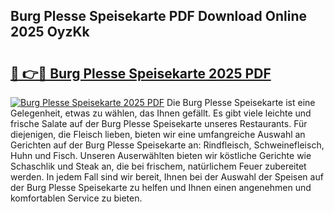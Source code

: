 ## Burg Plesse Speisekarte PDF Download Online 2025 OyzKk

# <h2><a href="http://gc6car.nevu.top/?p=Burg+Plesse+Speisekarte">🔗 👉🔴 Burg Plesse Speisekarte 2025 PDF</a></h2>

[![Burg Plesse Speisekarte 2025 PDF](https://i.imgur.com/dBaPXMq.png)](http://gc6car.nevu.top/?p=Burg+Plesse+Speisekarte)
Die Burg Plesse Speisekarte ist eine Gelegenheit, etwas zu wählen, das Ihnen gefällt. Es gibt viele leichte und frische Salate auf der Burg Plesse Speisekarte unseres Restaurants. Für diejenigen, die Fleisch lieben, bieten wir eine umfangreiche Auswahl an Gerichten auf der Burg Plesse Speisekarte an: Rindfleisch, Schweinefleisch, Huhn und Fisch. Unseren Auserwählten bieten wir köstliche Gerichte wie Schaschlik und Steak an, die bei frischem, natürlichem Feuer zubereitet werden. In jedem Fall sind wir bereit, Ihnen bei der Auswahl der Speisen auf der Burg Plesse Speisekarte zu helfen und Ihnen einen angenehmen und komfortablen Service zu bieten.

